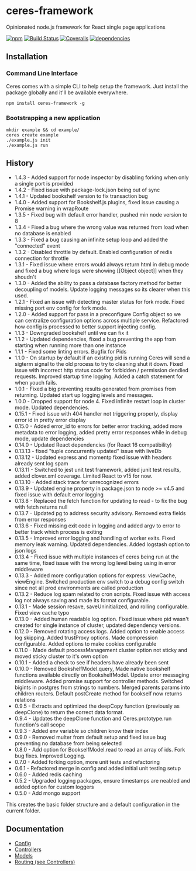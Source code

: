 # ceres-framework

Opinionated node.js framework for React single page applications

[![npm](https://img.shields.io/npm/v/ceres-framework.svg?maxAge=2592000)](https://www.npmjs.com/package/ceres-framework)
[![Build Status](http://img.shields.io/travis/ship-components/ceres-framework/master.svg?style=flat)](https://travis-ci.org/ship-components/ceres-framework)
[![Coveralls](https://img.shields.io/coveralls/ship-components/ceres-framework.svg)](https://coveralls.io/github/ship-components/ceres-framework)
[![dependencies](https://img.shields.io/david/ship-components/ceres-framework.svg?style=flat)](https://david-dm.org/ship-components/ceres-framework)

## Installation

### Command Line Interface

Ceres comes with a simple CLI to help setup the framework. Just install the package globally and it'll be available everywhere.

```shell
npm install ceres-framework -g
```

### Bootstrapping a new application

```shell
mkdir example && cd example/
ceres create example
./example.js init
./example.js run
```

## History

- 1.4.3 - Added support for node inspector by disabling forking when only a single port is provided
- 1.4.2 - Fixed issue with package-lock.json being out of sync
- 1.4.1 - Updated bookshelf version to fix transaction bug
- 1.4.0 - Added support for Bookshelf.js plugins, fixed issue causing a Promise warning in wrapRoute
- 1.3.5 - Fixed bug with default error handler, pushed min node version to 8
- 1.3.4 - Fixed a bug where the wrong value was returned from load when no database is enabled
- 1.3.3 - Fixed a bug causing an infinite setup loop and added the "connected" event
- 1.3.2 - Disabled throttle by default. Enabled configuration of redis connection for throttle
- 1.3.1 - Fixed issue where errors would always return html in debug mode and fixed a bug where logs were showing [[Object object]] when they shoudn't
- 1.3.0 - Added the ability to pass a database factory method for better decoupling of models. Update logging messages so its clearer when this used.
- 1.2.1 - Fixed an issue with detecting master status for fork mode. Fixed missing port env config for fork mode.
- 1.2.0 - Added support for pass in a preconfigure Config object so we can centralize configuration options across multiple service. Refactored how config is processed to better support injecting config.
- 1.1.3 - Downgraded bookshelf until we can fix it
- 1.1.2 - Updated dependencies, fixed a bug preventing the app from starting when running more than one instance
- 1.1.1 - Fixed some linting errors. Bugfix for Pids
- 1.1.0 - On startup by default if an existing pid is running Ceres will send a sigterm signal to the old process to try to cleaning shut it down. Fixed issue with incorrect http status code for forbidden / permission dendied requests. Improved startup time logging. Added a catch statement for when youch fails.
- 1.0.1 - Fixed a big preventing results generated from promises from returning. Updated start up logging levels and messages.
- 1.0.0 - Dropped support for node 4. Fixed infinite restart loop in cluster mode. Updated dependencies.
- 0.15.1 - Fixed issue with 404 handler not triggering properly, display error id in pretty error display
- 0.15.0 - Added error_id to errors for better error tracking, added more metadata to error logging, added pretty error responses while in debug mode, update dependencies
- 0.14.0 - Updated React dependencies (for React 16 compatibility)
- 0.13.13 - fixed "tuple concurrently updated" issue with liveDb
- 0.13.12 - Updated express and momentp fixed issue with headers already sent log spam
- 0.13.11 - Switched to jest unit test framework, added junit test results, added clover.xml coverage. Limited React to v15 for now.
- 0.13.10 - Added stack trace for unrecognized errors
- 0.13.9 - Updated engine property in package.json to node >= v4.5 and fixed issue with default error logging
- 0.13.8 - Replaced the fetch function for updating to read - to fix the bug with fetch returns null
- 0.13.7 - Updated pg to address security advisory. Removed extra fields from error responses
- 0.13.6 - Fixed missing exit code in logging and added argv to error to better track which process is exiting
- 0.13.5 - Improved error logging and handling of worker exits. Fixed memory leak warning. Updated dependencies. Added logstash option to json logs
- 0.13.4 - Fixed issue with multiple instances of ceres being run at the same time, fixed issue with the wrong log level being using in error middleware
- 0.13.3 - Added more configuration options for express: viewCache, viewEngine. Switched production env switch to a debug config switch since not all prod environments are called production
- 0.13.2 - Reduce log spam related to cron scripts. Fixed issue with access log not always saving and made its format configurable.
- 0.13.1 - Made session resave, saveUninitialized, and rolling configurable. Fixed view cache typo
- 0.13.0 - Added human readable log option. Fixed issue where pid wasn't created for single instance of cluster, updated dependency versions.
- 0.12.0 - Removed rotating access logs. Added option to enable access log skipping. Added trustProxy options. Made compression configurable. Added options to make cookies configurable
- 0.11.0 - Made default processManagement cluster option not sticky and moved sticky cluster to it's own option
- 0.10.1 - Added a check to see if headers have already been sent
- 0.10.0 - Removed BookshelfModel.query, Made native bookshelf functions available directly on BookshelfModel. Update error messaging middleware. Added promise support for controller methods. Switched bigints in postgres from strings to numbers. Merged parents params into children routers. Default postCreate method for bookself now returns relations
- 0.9.5 - Extracts and optimized the deepCopy function (previously as deepClone) to return the correct data format.
- 0.9.4 - Updates the deepClone function and Ceres.prototype.run function's call scope
- 0.9.3 - Added env variable so children know their index
- 0.9.0 - Removed multer from default setup and fixed issue bug preventing no database from being selected
- 0.8.0 - Add option for BookselfModel.read to read an array of ids. Fork bug fixes. Improved Logging.
- 0.7.0 - Added forking option, more unit tests and refactoring
- 0.6.1 - Refactored merge in config and added initial unit testing setup
- 0.6.0 - Added redis caching
- 0.5.2 - Upgraded logging packages, ensure timestamps are neabled and added option for custom loggers
- 0.5.0 - Add mongo support

This creates the basic folder structure and a default configuration in the current folder.

## Documentation

- [Config](docs/config.md)
- [Controllers](docs/controllers.md)
- [Models](docs/models.md)
- [Routing (see Controllers)](docs/controllers.md)
